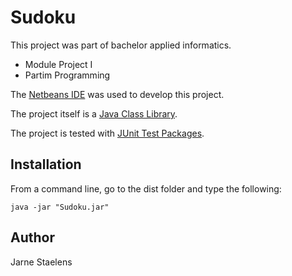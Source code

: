 # Sudoku

This project was part of bachelor applied informatics.

- Module Project I
- Partim Programming

The [Netbeans IDE](https://netbeans.org/downloads/8.2/rc/) was used to develop this project.

The project itself is a [Java Class Library](https://en.wikipedia.org/wiki/Java_Class_Library).

The project is tested with [JUnit Test Packages](https://junit.org/junit4/).

## Installation

From a command line, go to the dist folder and
type the following:

```
java -jar "Sudoku.jar" 
```
## Author

Jarne Staelens
